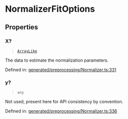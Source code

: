 # NormalizerFitOptions

## Properties

### X?

> [`ArrayLike`](../types/ArrayLike.md)

The data to estimate the normalization parameters.

Defined in:  [generated/preprocessing/Normalizer.ts:331](https://github.com/transitive-bullshit/scikit-learn-ts/blob/122b3c0/packages/sklearn/src/generated/preprocessing/Normalizer.ts#L331)

### y?

> `any`

Not used, present here for API consistency by convention.

Defined in:  [generated/preprocessing/Normalizer.ts:336](https://github.com/transitive-bullshit/scikit-learn-ts/blob/122b3c0/packages/sklearn/src/generated/preprocessing/Normalizer.ts#L336)
